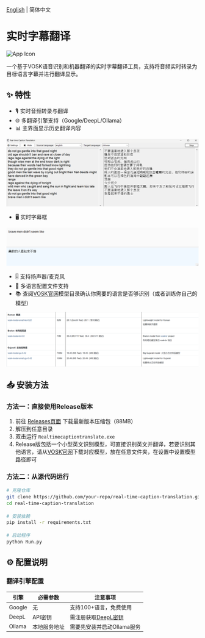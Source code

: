 [English](README_en.md) | 简体中文

# 实时字幕翻译

![App Icon](C.ico) 

一个基于VOSK语音识别和机器翻译的实时字幕翻译工具，支持将音频实时转录为目标语言字幕并进行翻译显示。

## ✨ 特性

- 🎙️ 实时音频转录与翻译
- 🌐 多翻译引擎支持（Google/DeepL/Ollama）
- 📊 主界面显示历史翻译内容

<div align="center">
    <img src="./images/main window.png">
</div>

- 🖥️ 实时字幕框

<div align="center">
    <img src="./images/monitor window.png">
</div>

- 🎚️ 支持扬声器/麦克风
- 🔧 多语言配置文件支持
- 📚 查阅[VOSK官网](https://alphacephei.com/vosk/models)模型目录确认你需要的语言是否够识别（或者训练你自己的模型）

<div align="center">
    <img src="./images/VOSK_model.png">
</div>

## 📥 安装方法

### 方法一：直接使用Release版本

1. 前往 [Releases页面](https://github.com/tuzibr/Real_time_caption_translate/releases/tag/v1.0.0) 下载最新版本压缩包（88MB）
2. 解压到任意目录
3. 双击运行 `Realtimecaptiontranslate.exe`
4. Release版包括一个小型英文识别模型，可直接识别英文并翻译，若要识别其他语言，请从[VOSK官网](https://alphacephei.com/vosk/models)下载对应模型，放在任意文件夹，在设置中设置模型路径即可

### 方法二：从源代码运行

```bash
# 克隆仓库
git clone https://github.com/your-repo/real-time-caption-translation.git
cd real-time-caption-translation

# 安装依赖
pip install -r requirements.txt

# 启动程序
python Run.py
```




## ⚙️ 配置说明

### 翻译引擎配置

| 引擎    | 必需参数         | 注意事项                      |
|---------|------------------|-----------------------------|
| Google  | 无              | 支持100+语言，免费使用       |
| DeepL   | API密钥         | 需注册获取[DeepL密钥](https://www.deepl.com) |
| Ollama  | 本地服务地址     | 需要先安装并启动Ollama服务   |

